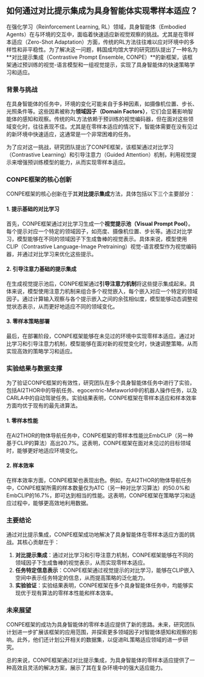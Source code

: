 ## 如何通过对比提示集成为具身智能体实现零样本适应？

在强化学习（Reinforcement Learning, RL）领域，具身智能体（Embodied Agents）在与环境的交互中，面临着快速适应新视觉观察的挑战。尤其是在零样本适应（Zero-Shot Adaptation）方面，传统的RL方法往往难以应对环境中的多样性和非平稳性。为了解决这一问题，韩国成均馆大学的研究团队提出了一种名为**对比提示集成（Contrastive Prompt Ensemble, CONPE）**的新框架，该框架通过预训练的视觉-语言模型和一组视觉提示，实现了具身智能体的快速策略学习和适应。

### 背景与挑战

在具身智能体的任务中，环境的变化可能来自于多种因素，如摄像机位置、步长、光照条件等。这些因素被称为**领域因子（Domain Factors）**，它们会显著影响智能体的感知和观察。传统的RL方法依赖于预训练的视觉编码器，但在面对这些领域变化时，往往表现不佳。尤其是在零样本适应的情况下，智能体需要在没有见过的新环境中快速适应，这通常是一个非常困难的任务。

为了应对这一挑战，研究团队提出了CONPE框架，该框架通过对比学习（Contrastive Learning）和引导注意力（Guided Attention）机制，利用视觉提示来增强预训练模型的能力，从而实现零样本适应。

### CONPE框架的核心创新

CONPE框架的核心创新在于其**对比提示集成**方法，具体包括以下三个主要部分：

#### 1. 提示基础的对比学习

首先，CONPE框架通过对比学习生成一个**视觉提示池（Visual Prompt Pool）**。每个提示对应一个特定的领域因子，如亮度、摄像机位置、步长等。通过对比学习，模型能够在不同的领域因子下生成鲁棒的视觉表示。具体来说，模型使用CLIP（Contrastive Language-Image Pretraining）视觉-语言模型作为视觉编码器，并通过对比学习来优化这些提示。

#### 2. 引导注意力基础的提示集成

在生成视觉提示池后，CONPE框架通过**引导注意力机制**将这些提示集成起来。具体来说，模型使用注意力机制来组合多个视觉嵌入，每个嵌入对应一个特定的领域因子。通过计算输入观察与各个提示嵌入之间的余弦相似度，模型能够动态调整视觉状态表示，从而更好地适应不同的领域变化。

#### 3. 零样本策略部署

最后，在部署阶段，CONPE框架能够在未见过的环境中实现零样本适应。通过对比学习和引导注意力机制，模型能够在面对新的视觉变化时，快速调整策略，从而实现高效的策略学习和适应。

### 实验结果与数据支撑

为了验证CONPE框架的有效性，研究团队在多个具身智能体任务中进行了实验，包括AI2THOR中的导航任务、egocentric-Metaworld中的机器人操作任务，以及CARLA中的自动驾驶任务。实验结果表明，CONPE框架在零样本适应和样本效率方面均优于现有的最先进算法。

#### 1. 零样本性能

在AI2THOR的物体导航任务中，CONPE框架的零样本性能比EmbCLIP（另一种基于CLIP的算法）高出20.7%。这表明，CONPE框架在面对未见过的目标领域时，能够更好地适应环境变化。

#### 2. 样本效率

在样本效率方面，CONPE框架也表现出色。例如，在AI2THOR的物体导航任务中，CONPE框架所需的样本数量仅为ATC（另一种对比学习算法）的50.0%和EmbCLIP的16.7%，即可达到相当的性能。这表明，CONPE框架在策略学习和适应过程中，能够更高效地利用数据。

### 主要结论

通过对比提示集成，CONPE框架成功地解决了具身智能体在零样本适应方面的挑战。其核心贡献在于：

1. **对比提示集成**：通过对比学习和引导注意力机制，CONPE框架能够在不同的领域因子下生成鲁棒的视觉表示，从而实现零样本适应。
2. **任务特定信息表示**：CONPE框架通过视觉提示的对比学习，能够在CLIP嵌入空间中表示任务特定的信息，从而提高策略的泛化能力。
3. **实验验证**：实验结果表明，CONPE框架在多个具身智能体任务中，均能够实现优于现有算法的零样本性能和样本效率。

### 未来展望

CONPE框架的成功为具身智能体的零样本适应提供了新的思路。未来，研究团队计划进一步扩展该框架的应用范围，并探索更多领域因子对智能体感知和观察的影响。此外，他们还计划公开相关的数据集，以促进RL策略适应领域的进一步研究。

总的来说，CONPE框架通过对比提示集成，为具身智能体的零样本适应提供了一种高效且灵活的解决方案，展示了其在复杂环境中的强大适应能力。
